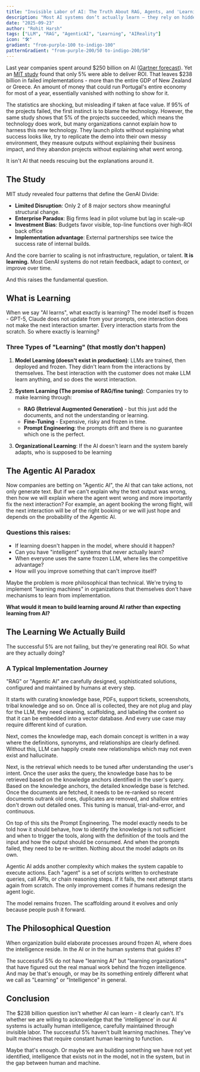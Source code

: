 ```yaml
---
title: "Invisible Labor of AI: The Truth About RAG, Agents, and 'Learning'"
description: "Most AI systems don’t actually learn — they rely on hidden human work to keep them useful."
date: "2025-09-23"
author: "Rohit Harsh"
tags: ["LLM", "RAG", "AgenticAI", "Learning", "AIReality"]
icon: "🛠️"
gradient: "from-purple-100 to-indigo-100"
patternGradient: "from-purple-200/50 to-indigo-200/50"
---
```


Last year companies spent around $250 billion on AI ([Gartner forecast](https://www.gartner.com/en/newsroom/press-releases/2025-03-31-gartner-forecasts-worldwide-genai-spending-to-reach-644-billion-in-2025)). Yet an [MIT study](https://mlq.ai/media/quarterly_decks/v0.1_State_of_AI_in_Business_2025_Report.pdf) found that only 5% were able to deliver ROI. That leaves $238 billion in failed implementations - more than the entire GDP of New Zealand or Greece. An amount of money that could run Portugal's entire economy for most of a year, essentially vanished with nothing to show for it.

The statistics are shocking, but misleading if taken at face value. If 95% of the projects failed, the first instinct is to blame the technology. However, the same study shows that 5% of the projects succeeded, which means the technology does work, but many organizations cannot explain how to harness this new technology. They launch pilots without explaining what success looks like, try to replicate the demo into their own messy environment, they measure outputs without explaining their business impact, and they abandon projects without explaining what went wrong.

It isn't AI that needs rescuing but the explanations around it.

## The Study

MIT study revealed four patterns that define the GenAI Divide:

- **Limited Disruption**: Only 2 of 8 major sectors show meaningful structural change.
- **Enterprise Paradox**: Big firms lead in pilot volume but lag in scale-up
- **Investment Bias**: Budgets favor visible, top-line functions over high-ROI back office
- **Implementation advantage**: External partnerships see twice the success rate of internal builds.

And the core barrier to scaling is not infrastructure, regulation, or talent. **It is learning.** Most GenAI systems do not retain feedback, adapt to context, or improve over time.

And this raises the fundamental question.

## What is Learning

When we say "AI learns", what exactly is learning? The model itself is frozen - GPT-5, Claude does not update from your prompts, one interaction does not make the next interaction smarter. Every interaction starts from the scratch. So where exactly is learning?

### Three Types of "Learning" (that mostly don't happen)

1. **Model Learning (doesn't exist in production)**: LLMs are trained, then deployed and frozen. They didn't learn from the interactions by themselves. The best interaction with the customer does not make LLM learn anything, and so does the worst interaction.

2. **System Learning (The promise of RAG/fine tuning)**: Companies try to make learning through:
   - **RAG (Retrieval Augmented Generation)** - but this just add the documents, and not the understanding or learning.
   - **Fine-Tuning** - Expensive, risky and frozen in time.
   - **Prompt Engineering**: the prompts drift and there is no guarantee which one is the perfect.

3. **Organizational Learning**: If the AI doesn't learn and the system barely adapts, who is supposed to be learning

## The Agentic AI Paradox

Now companies are betting on "Agentic AI", the AI that can take actions, not only generate text. But if we can't explain why the text output was wrong, then how we will explain where the agent went wrong and more importantly fix the next interaction? For example, an agent booking the wrong flight, will the next interaction will be of the right booking or we will just hope and depends on the probability of the Agentic AI.

### Questions this raises:

- If learning doesn't happen in the model, where should it happen?
- Can you have "intelligent" systems that never actually learn?
- When everyone uses the same frozen LLM, where lies the competitive advantage?
- How will you improve something that can't improve itself?

Maybe the problem is more philosophical than technical. We're trying to implement "learning machines" in organizations that themselves don't have mechanisms to learn from implementation.

**What would it mean to build learning around AI rather than expecting learning from AI?**

## The Learning We Actually Build

The successful 5% are not failing, but they're generating real ROI. So what are they actually doing?

### A Typical Implementation Journey

"RAG" or "Agentic AI" are carefully designed, sophisticated solutions, configured and maintained by humans at every step.

It starts with curating knowledge base, PDFs, support tickets, screenshots, tribal knowledge and so on. Once all is collected, they are not plug and play for the LLM, they need cleaning, scaffolding, and labeling the content so that it can be embedded into a vector database. And every use case may require different kind of curation.

Next, comes the knowledge map, each domain concept is written in a way where the definitions, synonyms, and relationships are clearly defined. Without this, LLM can happily create new relationships which may not even exist and hallucinate.

Next, is the retrieval which needs to be tuned after understanding the user's intent. Once the user asks the query, the knowledge base has to be retrieved based on the knowledge anchors identified in the user's query. Based on the knowledge anchors, the detailed knowledge base is fetched. Once the documents are fetched, it needs to be re-ranked so recent documents outrank old ones, duplicates are removed, and shallow entries don't drown out detailed ones. This tuning is manual, trial-and-error, and continuous.

On top of this sits the Prompt Engineering. The model exactly needs to be told how it should behave, how to identify the knowledge is not sufficient and when to trigger the tools, along with the definition of the tools and the input and how the output should be consumed. And when the prompts failed, they need to be re-written. Nothing about the model adapts on its own.

Agentic AI adds another complexity which makes the system capable to execute actions. Each "agent" is a set of scripts written to orchestrate queries, call APIs, or chain reasoning steps. If it fails, the next attempt starts again from scratch. The only improvement comes if humans redesign the agent logic.

The model remains frozen. The scaffolding around it evolves and only because people push it forward.

## The Philosophical Question

When organization build elaborate processes around frozen AI, where does the intelligence reside. In the AI or in the human systems that guides it?

The successful 5% do not have "learning AI" but "learning organizations" that have figured out the real manual work behind the frozen intelligence. And may be that's enough, or may be its something entirely different what we call as "Learning" or "Intelligence" in general.

## Conclusion

The $238 billion question isn't whether AI can learn - it clearly can't. It's whether we are willing to acknowledge that the 'intelligence' in our AI systems is actually human intelligence, carefully maintained through invisible labor. The successful 5% haven't built learning machines. They've built machines that require constant human learning to function.

Maybe that's enough. Or maybe we are building something we have not yet identified, intelligence that exists not in the model, not in the system, but in the gap between human and machine.
